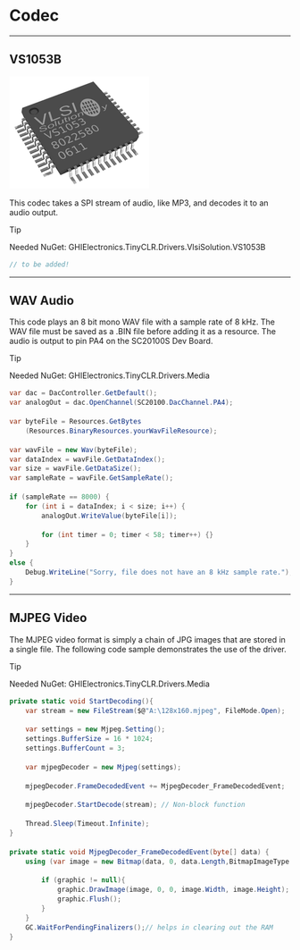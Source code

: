# Codec
---

## VS1053B

![VS1053B](./images/VS1053B.png)

This codec takes a SPI stream of audio, like MP3, and decodes it to an audio output.

>[!TIP]
>Needed NuGet: GHIElectronics.TinyCLR.Drivers.VlsiSolution.VS1053B

```cs
// to be added!

```
---

## WAV Audio

This code plays an 8 bit mono WAV file with a sample rate of 8 kHz. The WAV file must be saved as a .BIN file before adding it as a resource. The audio is output to pin PA4 on the SC20100S Dev Board.

> [!Tip]
> Needed NuGet: GHIElectronics.TinyCLR.Drivers.Media


```cs
var dac = DacController.GetDefault();
var analogOut = dac.OpenChannel(SC20100.DacChannel.PA4);

var byteFile = Resources.GetBytes
    (Resources.BinaryResources.yourWavFileResource);

var wavFile = new Wav(byteFile);
var dataIndex = wavFile.GetDataIndex();
var size = wavFile.GetDataSize();
var sampleRate = wavFile.GetSampleRate();

if (sampleRate == 8000) {
    for (int i = dataIndex; i < size; i++) {
        analogOut.WriteValue(byteFile[i]);

        for (int timer = 0; timer < 58; timer++) {}
    }
}
else {
    Debug.WriteLine("Sorry, file does not have an 8 kHz sample rate.");
}
```
---

## MJPEG Video

The MJPEG video format is simply a chain of JPG images that are stored in a single file. The following code sample demonstrates the use of the driver.

> [!Tip]
> Needed NuGet: GHIElectronics.TinyCLR.Drivers.Media

```cs
private static void StartDecoding(){
    var stream = new FileStream($@"A:\128x160.mjpeg", FileMode.Open);

    var settings = new Mjpeg.Setting();
    settings.BufferSize = 16 * 1024;
    settings.BufferCount = 3;

    var mjpegDecoder = new Mjpeg(settings);

    mjpegDecoder.FrameDecodedEvent += MjpegDecoder_FrameDecodedEvent;

    mjpegDecoder.StartDecode(stream); // Non-block function

    Thread.Sleep(Timeout.Infinite);
}

private static void MjpegDecoder_FrameDecodedEvent(byte[] data) {
    using (var image = new Bitmap(data, 0, data.Length,BitmapImageType.Jpeg)){

        if (graphic != null){
            graphic.DrawImage(image, 0, 0, image.Width, image.Height);
            graphic.Flush();
        }
    }
    GC.WaitForPendingFinalizers();// helps in clearing out the RAM
}
```

